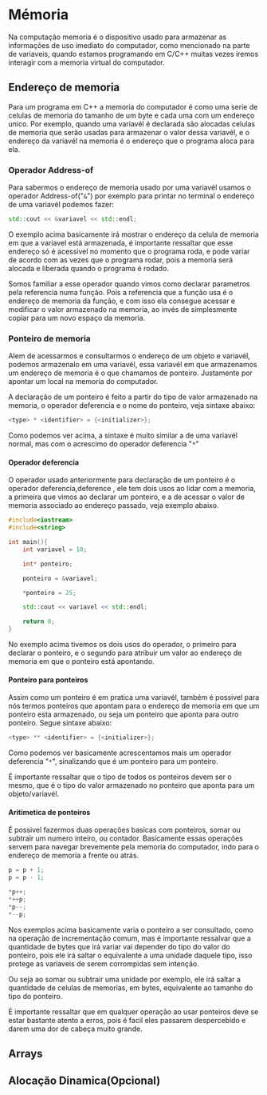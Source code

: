 # Mémoria

Na computação memoria é o dispositivo usado para armazenar as informações de uso imediato do computador, como mencionado na parte de variaveis, quando estamos programando em C/C++ muitas vezes iremos interagir com a memoria virtual do computador.

## Endereço de memoria

Para um programa em C++ a memoria do computador é como uma serie de celulas de memoria do tamanho de um byte e cada uma com um endereço unico. Por exemplo, quando uma variavél é declarada são alocadas celulas de memoria que serão usadas para armazenar o valor dessa variavél, e o endereço da variavél na memoria é o endereço que o programa aloca para ela.

### Operador Address-of

Para sabermos o endereço de memoria usado por uma variavél usamos o operador Address-of("`&`") por exemplo para printar no terminal o endereço de uma variavél podemos fazer:

```C++
std::cout << &variavel << std::endl;
```

O exemplo acima basicamente irá mostrar o endereço da celula de memoria em que a variavel está armazenada, é importante ressaltar que esse endereço só é acessivel no momento que o programa roda, e pode variar de acordo com as vezes que o programa rodar, pois a memoria será alocada e liberada quando o programa é rodado.

Somos familiar a esse operador quando vimos como declarar parametros pela referencia numa função. Pois a referencia que a função usa é o endereço de memoria da função, e com isso ela consegue acessar e modificar o valor armazenado na memoria, ao invés de simplesmente copiar para um novo espaço da memoria.

### Ponteiro de memoria

Alem de acessarmos e consultarmos o endereço de um objeto e variavél, podemos armazenalo em uma variavél, essa variavél em que armazenamos um endereço de memoria é o que chamamos de ponteiro. Justamente por apontar um local na memoria do computador.

A declaração de um ponteiro é feito a partir do tipo de valor armazenado na memoria, o operador deferencia e o nome do ponteiro, veja sintaxe abaixo:

```C++
<type> * <identifier> = {<initializer>};
```

Como podemos ver acima, a sintaxe é muito similar a de uma variavél normal, mas com o acrescimo do operador deferencia "`*`"

#### Operador deferencia

O operador usado anteriormente para declaração de um ponteiro é o operador deferencia,deference , ele tem dois usos ao lidar com a memoria, a primeira que vimos ao declarar um ponteiro, e a de acessar o valor de memoria associado ao endereço passado, veja exemplo abaixo.

```C++
#include<iostream>
#include<string>

int main(){
    int variavel = 10;

    int* ponteiro;

    ponteiro = &variavel;

    *ponteiro = 25;

    std::cout << variavel << std::endl;

    return 0;
}
```

No exemplo acima tivemos os dois usos do operador, o primeiro para declarar o ponteiro, e o segundo para atribuir um valor ao endereço de memoria em que o ponteiro está apontando.

#### Ponteiro para ponteiros

Assim como um ponteiro é em pratica uma variavél, também é possivel para nós termos ponteiros que apontam para o endereço de memoria em que um ponteiro esta armazenado, ou seja um ponteiro que aponta para outro ponteiro. Segue sintaxe abaixo:

```C++
<type> ** <identifier> = {<initializer>};
```

Como podemos ver basicamente acrescentamos mais um operador deferencia "`*`", sinalizando que é um ponteiro para um ponteiro.

É importante ressaltar que o tipo de todos os ponteiros devem ser o mesmo, que é o tipo do valor armazenado no ponteiro que aponta para um objeto/variavél.

#### Aritimetica de ponteiros

É possivel fazermos duas operações basicas com ponteiros, somar ou subtrair um numero inteiro, ou contador. Basicamente essas operações servem para navegar brevemente pela memoria do computador, indo para o endereço de memoria a frente ou atrás.

```C++
p = p + 1;
p = p - 1;

*p++;
*++p;
*p--;
*--p;
```

Nos exemplos acima basicamente varia o ponteiro a ser consultado, como na operação de incrementação comum, mas é importante ressalvar que a quantidade de bytes que irá variar vai depender do tipo do valor do ponteiro, pois ele irá saltar o equivalente a uma unidade daquele tipo, isso protege as variaveis de serem corrompidas sem intenção.

Ou seja ao somar ou subtrair uma unidade por exemplo, ele irá saltar a quantidade de celulas de memorias, em bytes, equivalente ao tamanho do tipo do ponteiro.

É importante ressaltar que em qualquer operação ao usar ponteiros deve se estar bastante atento a erros, pois é facil eles passarem despercebido e darem uma dor de cabeça muito grande.

## Arrays

## Alocação Dinamica(Opcional)
